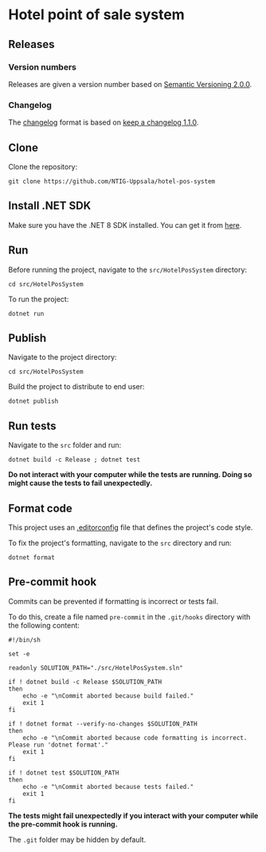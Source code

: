 # Hotel point of sale system

## Releases

### Version numbers

Releases are given a version number based on [Semantic Versioning 2.0.0](https://semver.org/spec/v2.0.0.html).

### Changelog

The [changelog](./CHANGELOG.md) format is based on [keep a changelog 1.1.0](https://keepachangelog.com/en/1.1.0/).

## Clone

Clone the repository:

```shell
git clone https://github.com/NTIG-Uppsala/hotel-pos-system
```

## Install .NET SDK

Make sure you have the .NET 8 SDK installed. You can get it from [here](https://dotnet.microsoft.com/en-us/download/dotnet/8.0).

## Run

Before running the project, navigate to the `src/HotelPosSystem` directory:

```shell
cd src/HotelPosSystem
```

To run the project:

```shell
dotnet run
```

## Publish

Navigate to the project directory:

```shell
cd src/HotelPosSystem
```

Build the project to distribute to end user:

```shell
dotnet publish
```

## Run tests

Navigate to the `src` folder and run:

```shell
dotnet build -c Release ; dotnet test
```

**Do not interact with your computer while the tests are running. Doing so might cause the tests to fail unexpectedly.**

## Format code

This project uses an [.editorconfig](./.editorconfig) file that defines the project's code style.

To fix the project's formatting, navigate to the `src` directory and run:

```shell
dotnet format
```

## Pre-commit hook

Commits can be prevented if formatting is incorrect or tests fail. 

To do this, create a file named `pre-commit` in the `.git/hooks` directory with the following content:

```shell
#!/bin/sh

set -e

readonly SOLUTION_PATH="./src/HotelPosSystem.sln"

if ! dotnet build -c Release $SOLUTION_PATH
then
    echo -e "\nCommit aborted because build failed."
    exit 1
fi

if ! dotnet format --verify-no-changes $SOLUTION_PATH
then
    echo -e "\nCommit aborted because code formatting is incorrect. Please run 'dotnet format'."
    exit 1
fi

if ! dotnet test $SOLUTION_PATH
then
    echo -e "\nCommit aborted because tests failed."
    exit 1
fi
```

**The tests might fail unexpectedly if you interact with your computer while the pre-commit hook is running.**

The `.git` folder may be hidden by default.

